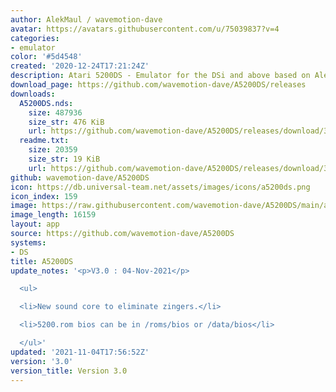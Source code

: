 ```yaml
---
author: AlekMaul / wavemotion-dave
avatar: https://avatars.githubusercontent.com/u/75039837?v=4
categories:
- emulator
color: '#5d4548'
created: '2020-12-24T17:21:24Z'
description: Atari 5200DS - Emulator for the DSi and above based on Alekmaul's work
download_page: https://github.com/wavemotion-dave/A5200DS/releases
downloads:
  A5200DS.nds:
    size: 487936
    size_str: 476 KiB
    url: https://github.com/wavemotion-dave/A5200DS/releases/download/3.0/A5200DS.nds
  readme.txt:
    size: 20359
    size_str: 19 KiB
    url: https://github.com/wavemotion-dave/A5200DS/releases/download/3.0/readme.txt
github: wavemotion-dave/A5200DS
icon: https://db.universal-team.net/assets/images/icons/a5200ds.png
icon_index: 159
image: https://raw.githubusercontent.com/wavemotion-dave/A5200DS/main/arm9/gfx/bgTop.png
image_length: 16159
layout: app
source: https://github.com/wavemotion-dave/A5200DS
systems:
- DS
title: A5200DS
update_notes: '<p>V3.0 : 04-Nov-2021</p>

  <ul>

  <li>New sound core to eliminate zingers.</li>

  <li>5200.rom bios can be in /roms/bios or /data/bios</li>

  </ul>'
updated: '2021-11-04T17:56:52Z'
version: '3.0'
version_title: Version 3.0
---
```

